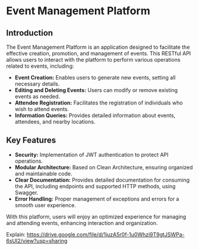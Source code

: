# Event Management Platform

## Introduction

The Event Management Platform is an application designed to facilitate the effective creation, promotion, and management of events. This RESTful API allows users to interact with the platform to perform various operations related to events, including:

- **Event Creation:** Enables users to generate new events, setting all necessary details.
- **Editing and Deleting Events:** Users can modify or remove existing events as needed.
- **Attendee Registration:** Facilitates the registration of individuals who wish to attend events.
- **Information Queries:** Provides detailed information about events, attendees, and nearby locations.

## Key Features

- **Security:** Implementation of JWT authentication to protect API operations.
- **Modular Architecture:** Based on Clean Architecture, ensuring organized and maintainable code.
- **Clear Documentation:** Provides detailed documentation for consuming the API, including endpoints and supported HTTP methods, using Swagger.
- **Error Handling:** Proper management of exceptions and errors for a smooth user experience.

With this platform, users will enjoy an optimized experience for managing and attending events, enhancing interaction and organization.

Explain:
https://drive.google.com/file/d/1juzA5r0f-1u0Whzi9T9gtJSWPa-6sUI2/view?usp=sharing